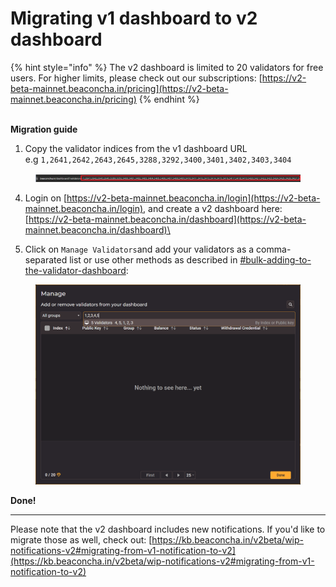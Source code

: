 # Migrating v1 dashboard to v2 dashboard

{% hint style="info" %}
The v2 dashboard is limited to 20 validators for free users. For higher limits, please check out our subscriptions: [https://v2-beta-mainnet.beaconcha.in/pricing](https://v2-beta-mainnet.beaconcha.in/pricing)
{% endhint %}

\
**Migration guide**

1. Copy the validator indices from the v1 dashboard URL\
   e.g `1,2641,2642,2643,2645,3288,3292,3400,3401,3402,3403,3404`

<figure><img src="../.gitbook/assets/image (2).png" alt=""><figcaption></figcaption></figure>

4. Login on [https://v2-beta-mainnet.beaconcha.in/login](https://v2-beta-mainnet.beaconcha.in/login), and create a v2 dashboard here: [https://v2-beta-mainnet.beaconcha.in/dashboard](https://v2-beta-mainnet.beaconcha.in/dashboard)\

5. Click on `Manage Validators`and add your validators as a comma-separated list or use other methods as described in [#bulk-adding-to-the-validator-dashboard](../v2beta/manage-validators.md#bulk-adding-to-the-validator-dashboard "mention"):

<figure><img src="../.gitbook/assets/image (4).png" alt=""><figcaption></figcaption></figure>

**Done!**

***

Please note that the v2 dashboard includes new notifications. If you'd like to migrate those as well, check out:  [https://kb.beaconcha.in/v2beta/wip-notifications-v2#migrating-from-v1-notification-to-v2](https://kb.beaconcha.in/v2beta/wip-notifications-v2#migrating-from-v1-notification-to-v2)
